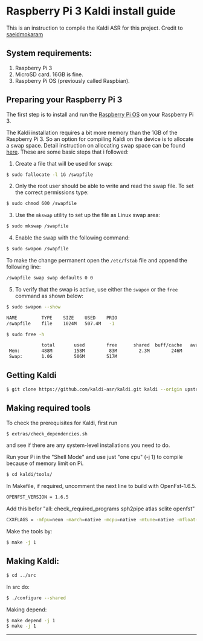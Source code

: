 # Raspberry Pi 3 Kaldi install guide
This is an instruction to compile the Kaldi ASR for this project. Credit to [saeidmokaram](https://github.com/saeidmokaram/Kaldi-on-RaspberryPi2) 

## System requirements:

1. Raspberry Pi 3
2. MicroSD card. 16GB is fine.
3. Raspberry Pi OS (previously called Raspbian).


## Preparing your Raspberry Pi 3
The first step is to install and run the [Raspberry Pi OS](https://www.raspberrypi.org/software/operating-systems/) on your Raspberry Pi 3.

The Kaldi installation requires a bit more memory than the 1GB of the Raspberry Pi 3. So an option for compiling Kaldi on the device is to allocate a swap space. Detail instruction on allocating swap space can be found [here](https://linuxize.com/post/create-a-linux-swap-file/). These are some basic steps that i followed:  
   1. Create a file that will be used for swap: 
   ```sh
   $ sudo fallocate -l 1G /swapfile
   ```
   2. Only the root user should be able to write and read the swap file. To set the correct permissions type:  
   ```sh
   $ sudo chmod 600 /swapfile
   ```
   3. Use the ```mkswap``` utility to set up the file as Linux swap area:
   ```sh
   $ sudo mkswap /swapfile
   ```
   4. Enable the swap with the following command:  
   ```sh
   $ sudo swapon /swapfile
   ```
   To make the change permanent open the `/etc/fstab` file and append the following line:
   ```sh
   /swapfile swap swap defaults 0 0
   ```
   5. To verify that the swap is active, use either the `swapon` or the `free` command as shown below:
   ```sh
   $ sudo swapon --show
   ```
   ```sh
   NAME         TYPE    SIZE    USED    PRIO
   /swapfile    file    1024M   507.4M   -1
   ```
   ```sh
   $ sudo free -h
   ```
   ```sh
                total       used        free      shared  buff/cache   available
    Mem:        488M        158M         83M        2.3M        246M        217M
    Swap:       1.0G        506M        517M
   ```


## Getting Kaldi

```sh
$ git clone https://github.com/kaldi-asr/kaldi.git kaldi --origin upstream
```

## Making required tools  

To check the prerequisites for Kaldi, first run  

```sh
$ extras/check_dependencies.sh
```  
and see if there are any system-level installations you need to do.  
  
Run your Pi in the "Shell Mode" and use just "one cpu" (-j 1) to compile because of memory limit on Pi.

```sh
$ cd kaldi/tools/
```

In Makefile, if required, uncomment the next line to build with OpenFst-1.6.5.

```sh
OPENFST_VERSION = 1.6.5
```

Add this befor "all: check_required_programs sph2pipe atlas sclite openfst"

```sh
CXXFLAGS = -mfpu=neon -march=native -mcpu=native -mtune=native -mfloat-abi=hard -funsafe-math-optimizations
```

Make the tools by:

```sh
$ make -j 1
```

## Making Kaldi:

```sh
$ cd ../src
```

In src do:

```sh
$ ./configure --shared
```



Making depend:

```sh
$ make depend -j 1
$ make -j 1
```

---
